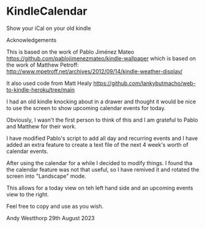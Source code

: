 # KindleCalendar
Show your iCal on your old kindle

Acknowledgements

This is based on the work of Pablo Jiménez Mateo  https://github.com/pablojimenezmateo/kindle-wallpaper which is based on the work of Matthew Petroff: http://www.mpetroff.net/archives/2012/09/14/kindle-weather-display/

It also used code from Matt Healy https://github.com/lankybutmacho/web-to-kindle-heroku/tree/main

I had an old kindle knocking about in a drawer and thought it would be nice to use the screen to show upcoming calendar events for today. 

Obviously, I wasn't the first person to think of this and I am grateful to Pablo and Matthew for their work.

I have modified Pablo's script to add all day and recurring events and I have added an extra feature to create a text file of the next 4 week's worth of calendar events.

After using the calendar for a while I decided to modify things. I found tha the calendar feature was not that useful, so I have remived it and rotated the screen into "Landscape" mode. 

This allows for a today view on teh left hand side and an upcoming events view to the right.

Feel free to copy and use as you wish.

Andy Westthorp
29th August 2023
